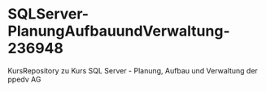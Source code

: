 # SQLServer-PlanungAufbauundVerwaltung-236948
KursRepository zu Kurs SQL Server - Planung, Aufbau und Verwaltung der ppedv AG
